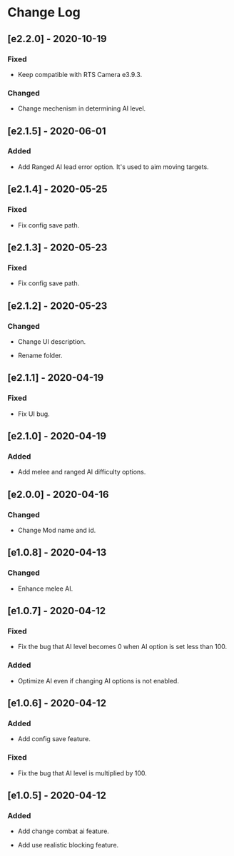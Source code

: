 # Change Log

## [e2.2.0] - 2020-10-19
### Fixed
- Keep compatible with RTS Camera e3.9.3.

### Changed
- Change mechenism in determining AI level.

## [e2.1.5] - 2020-06-01
### Added
- Add Ranged AI lead error option. It's used to aim moving targets.

## [e2.1.4] - 2020-05-25
### Fixed
- Fix config save path.

## [e2.1.3] - 2020-05-23
### Fixed
- Fix config save path.

## [e2.1.2] - 2020-05-23
### Changed
- Change UI description.

- Rename folder.

## [e2.1.1] - 2020-04-19
### Fixed
- Fix UI bug.

## [e2.1.0] - 2020-04-19
### Added
- Add melee and ranged AI difficulty options.

## [e2.0.0] - 2020-04-16
### Changed
- Change Mod name and id.

## [e1.0.8] - 2020-04-13
### Changed
- Enhance melee AI.

## [e1.0.7] - 2020-04-12
### Fixed
- Fix the bug that AI level becomes 0 when AI option is set less than 100.

### Added
- Optimize AI even if changing AI options is not enabled.
  
## [e1.0.6] - 2020-04-12
### Added
- Add config save feature.

### Fixed
- Fix the bug that AI level is multiplied by 100.

## [e1.0.5] - 2020-04-12
### Added
- Add change combat ai feature.

- Add use realistic blocking feature.

